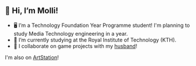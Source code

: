 ## 👋 Hi, I’m Molli!
- 🖥️ I’m a Technology Foundation Year Programme student! I'm planning to study Media Technology engineering in a year.
- 🌱 I’m currently studying at the Royal Institute of Technology (KTH).
- 💞️ I collaborate on game projects with my [husband](https://github.com/filune/)!

I'm also on [ArtStation](https://www.artstation.com/molli)!

<!---
MochiBae/MochiBae is a ✨ special ✨ repository because its `README.md` (this file) appears on your GitHub profile.
You can click the Preview link to take a look at your changes.
--->
